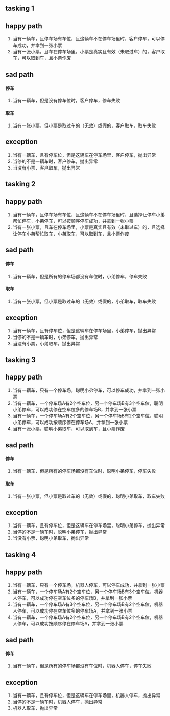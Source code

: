 ## tasking 1

## happy path
1. 当有一辆车，且停车场有车位，且这辆车不在停车场里时，客户停车，可以停车成功，并拿到一张小票
2. 当有一张小票，且车在停车场里，小票是真实且有效（未取过车）的，客户取车，可以取到车，且小票作废

## sad path
#### 停车
1. 当有一辆车，但是没有停车位时，客户停车，停车失败
#### 取车
1. 当有一张小票，但小票是取过车的（无效）或假的，客户取车，取车失败
## exception
1. 当有一辆车，且有停车位，但是这辆车在停车场里，客户停车，抛出异常
2. 当停的不是一辆车时，客户停车，抛出异常
3. 当没有小票，客户取车，抛出异常




## tasking 2
## happy path
1. 当有一辆车，且停车场有车位，且这辆车不在停车场里时，且选择让停车小弟帮忙停车，小弟停车，可以按顺序停车成功，并拿到一张小票
2. 当有一张小票，且车在停车场里，小票是真实且有效（未取过车）的，且选择让停车小弟帮忙取车，小弟取车，可以取到车，且小票作废
## sad path
#### 停车
1. 当有一辆车，但是所有的停车场都没有车位时，小弟停车，停车失败
#### 取车
1. 当有一张小票，但小票是取过车的（无效）或假的，小弟取车，取车失败
## exception
1. 当有一辆车，且有停车位，但是这辆车在停车场里，小弟停车，抛出异常
2. 当停的不是一辆车时，小弟停车，抛出异常
3. 当没有小票，小弟取车，抛出异常


## tasking 3
## happy path
1. 当有一辆车，只有一个停车场，聪明小弟停车，可以停车成功，并拿到一张小票
2. 当有一辆车，一个停车场A有2个空车位，另一个停车场B有3个空车位，聪明小弟停车，可以成功停在空车位多的停车场B，并拿到一张小票
3. 当有一辆车，一个停车场A有2个空车位，另一个停车场B有2个空车位，聪明小弟停车，可以成功按顺序停在停车场A，并拿到一张小票
4. 当有一张小票，聪明小弟取车，可以取到车，且小票作废
## sad path
#### 停车
1. 当有一辆车，但是所有的停车场都没有车位时，聪明小弟停车，停车失败
#### 取车
1. 当有一张小票，但小票是取过车的（无效）或假的，聪明小弟取车，取车失败
## exception
1. 当有一辆车，且有停车位，但是这辆车在停车场里，聪明小弟停车，抛出异常
2. 当停的不是一辆车时，聪明小弟停车，抛出异常
3. 当没有小票，聪明小弟取车，抛出异常


## tasking 4
## happy path
1. 当有一辆车，只有一个停车场，机器人停车，可以停车成功，并拿到一张小票
2. 当有一辆车，一个停车场A有2个空车位，另一个停车场B有3个空车位，机器人停车，可以成功停在空车位多的停车场B，并拿到一张小票
3. 当有一辆车，一个停车场A有3个空车位，另一个停车场B有2个空车位，机器人停车，可以成功停在空车位多的停车场A，并拿到一张小票
4. 当有一辆车，一个停车场A有2个空车位，另一个停车场B有2个空车位，机器人停车，可以成功按顺序停在停车场A，并拿到一张小票
## sad path
#### 停车
1. 当有一辆车，但是所有的停车场都没有车位时，机器人停车，停车失败
## exception
1. 当有一辆车，且有停车位，但是这辆车在停车场里，机器人停车，抛出异常
2. 当停的不是一辆车时，机器人停车，抛出异常
3. 机器人取车，抛出异常

